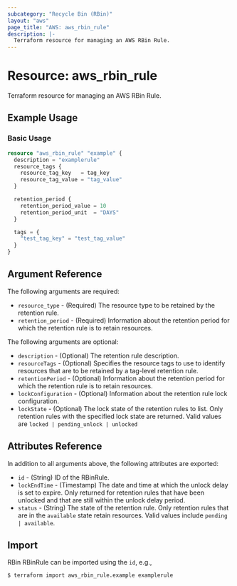 ```yaml
---
subcategory: "Recycle Bin (RBin)"
layout: "aws"
page_title: "AWS: aws_rbin_rule"
description: |-
  Terraform resource for managing an AWS RBin Rule.
---
```


# Resource: aws_rbin_rule

Terraform resource for managing an AWS RBin Rule.

## Example Usage

### Basic Usage

```terraform
resource "aws_rbin_rule" "example" {
  description = "examplerule"
  resource_tags {
    resource_tag_key   = tag_key
    resource_tag_value = "tag_value"
  }

  retention_period {
    retention_period_value = 10
    retention_period_unit  = "DAYS"
  }

  tags = {
    "test_tag_key" = "test_tag_value"
  }
}
```

## Argument Reference

The following arguments are required:

* `resource_type` - (Required) The resource type to be retained by the retention rule.
* `retention_period` - (Required) Information about the retention period for which the retention rule is to retain resources.

The following arguments are optional:

* `description` - (Optional) The retention rule description.
* `resourceTags` - (Optional) Specifies the resource tags to use to identify resources that are to be retained by a tag-level retention rule.
* `retentionPeriod` - (Optional) Information about the retention period for which the retention rule is to retain resources.
* `lockConfiguration` - (Optional) Information about the retention rule lock configuration.
* `lockState` - (Optional) The lock state of the retention rules to list. Only retention rules with the specified lock state are returned. Valid values are `locked | pending_unlock | unlocked`

## Attributes Reference

In addition to all arguments above, the following attributes are exported:

* `id` - (String) ID of the RBinRule.
* `lockEndTime` - (Timestamp) The date and time at which the unlock delay is set to expire. Only returned for retention rules that have been unlocked and that are still within the unlock delay period.
* `status` - (String) The state of the retention rule. Only retention rules that are in the `available` state retain resources. Valid values include `pending | available`.

## Import

RBin RBinRule can be imported using the `id`, e.g.,

```
$ terraform import aws_rbin_rule.example examplerule
```
